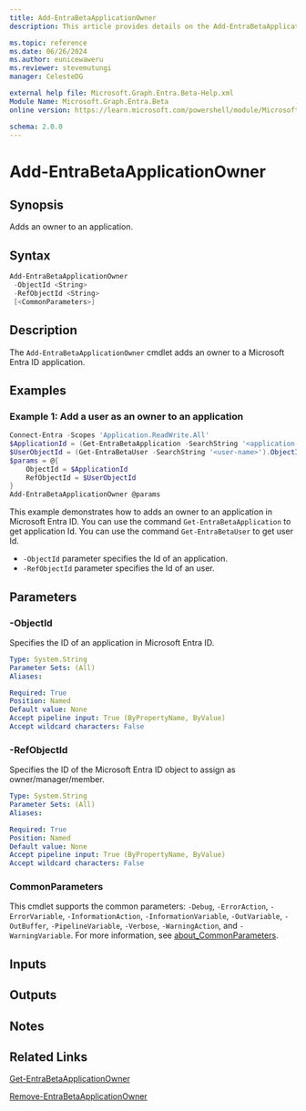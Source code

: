 ```yaml
---
title: Add-EntraBetaApplicationOwner
description: This article provides details on the Add-EntraBetaApplicationOwner command.

ms.topic: reference
ms.date: 06/26/2024
ms.author: eunicewaweru
ms.reviewer: stevemutungi
manager: CelesteDG

external help file: Microsoft.Graph.Entra.Beta-Help.xml
Module Name: Microsoft.Graph.Entra.Beta
online version: https://learn.microsoft.com/powershell/module/Microsoft.Graph.Entra.Beta/Add-EntraBetaApplicationOwner

schema: 2.0.0
---
```


# Add-EntraBetaApplicationOwner

## Synopsis

Adds an owner to an application.

## Syntax

```powershell
Add-EntraBetaApplicationOwner 
 -ObjectId <String> 
 -RefObjectId <String>
 [<CommonParameters>]
```

## Description

The `Add-EntraBetaApplicationOwner` cmdlet adds an owner to a Microsoft Entra ID application.

## Examples

### Example 1: Add a user as an owner to an application

```powershell
Connect-Entra -Scopes 'Application.ReadWrite.All'
$ApplicationId = (Get-EntraBetaApplication -SearchString '<application-name>').ObjectId
$UserObjectId = (Get-EntraBetaUser -SearchString '<user-name>').ObjectId
$params = @{
    ObjectId = $ApplicationId 
    RefObjectId = $UserObjectId
}
Add-EntraBetaApplicationOwner @params
```

This example demonstrates how to adds an owner to an application in Microsoft Entra ID.
You can use the command `Get-EntraBetaApplication` to get application Id.
You can use the command `Get-EntraBetaUser` to get user Id.

- `-ObjectId` parameter specifies the Id of an application.
- `-RefObjectId` parameter specifies the Id of an user.

## Parameters

### -ObjectId

Specifies the ID of an application in Microsoft Entra ID.

```yaml
Type: System.String
Parameter Sets: (All)
Aliases:

Required: True
Position: Named
Default value: None
Accept pipeline input: True (ByPropertyName, ByValue)
Accept wildcard characters: False
```

### -RefObjectId

Specifies the ID of the Microsoft Entra ID object to assign as owner/manager/member.

```yaml
Type: System.String
Parameter Sets: (All)
Aliases:

Required: True
Position: Named
Default value: None
Accept pipeline input: True (ByPropertyName, ByValue)
Accept wildcard characters: False
```

### CommonParameters

This cmdlet supports the common parameters: `-Debug`, `-ErrorAction`, `-ErrorVariable`, `-InformationAction`, `-InformationVariable`, `-OutVariable`, `-OutBuffer`, `-PipelineVariable`, `-Verbose`, `-WarningAction`, and `-WarningVariable`. For more information, see [about_CommonParameters](https://go.microsoft.com/fwlink/?LinkID=113216).

## Inputs

## Outputs

## Notes

## Related Links

[Get-EntraBetaApplicationOwner](Get-EntraBetaApplicationOwner.md)

[Remove-EntraBetaApplicationOwner](Remove-EntraBetaApplicationOwner.md)
